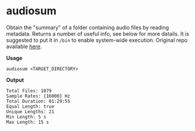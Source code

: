# audiosum

Obtain the "summary" of a folder containing audio files by reading metadata. Returns a number of useful info, see below for more datails. It is suggested to put it in `/bin` to enable system-wide execution. Original repo available [here](https://github.com/giacomopiccinini/audiosum). 

**Usage**
```
audiosum <TARGET_DIRECTORY>
```

**Output**
```
Total Files: 1079
Sample Rates: {16000} Hz
Total Duration: 01:29:55
Equal Length: true
Unique Lengths: 21
Min Length: 5 s
Max Length: 15 s
```